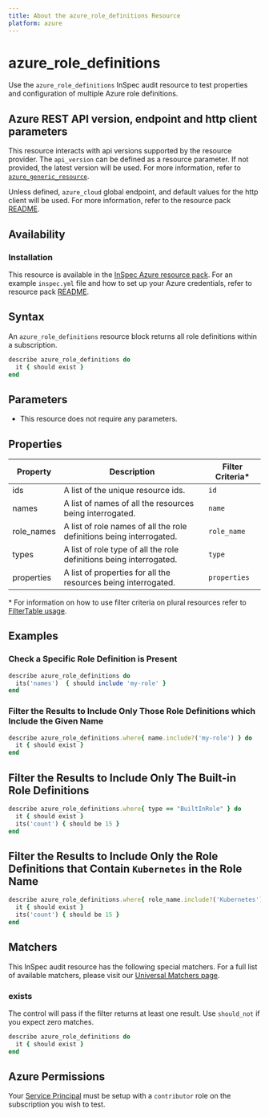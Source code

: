 ```yaml
---
title: About the azure_role_definitions Resource
platform: azure
---
```


# azure_role_definitions

Use the `azure_role_definitions` InSpec audit resource to test properties and configuration of multiple Azure role definitions.

## Azure REST API version, endpoint and http client parameters

This resource interacts with api versions supported by the resource provider.
The `api_version` can be defined as a resource parameter.
If not provided, the latest version will be used.
For more information, refer to [`azure_generic_resource`](azure_generic_resource.md).

Unless defined, `azure_cloud` global endpoint, and default values for the http client will be used.
For more information, refer to the resource pack [README](../../README.md). 

## Availability

### Installation

This resource is available in the [InSpec Azure resource pack](https://github.com/inspec/inspec-azure). 
For an example `inspec.yml` file and how to set up your Azure credentials, refer to resource pack [README](../../README.md#Service-Principal).

## Syntax

An `azure_role_definitions` resource block returns all role definitions within a subscription.
```ruby
describe azure_role_definitions do
  it { should exist }
end
```
## Parameters

- This resource does not require any parameters.

## Properties

|Property       | Description                                                                          | Filter Criteria<superscript>*</superscript> |
|---------------|--------------------------------------------------------------------------------------|-----------------|
| ids           | A list of the unique resource ids.                                                   | `id`            |
| names         | A list of names of all the resources being interrogated.                             | `name`          |
| role_names    | A list of role names of all the role definitions being interrogated.                 | `role_name`     |
| types         | A list of role type of all the role definitions being interrogated.                  | `type`          |
| properties    | A list of properties for all the resources being interrogated.                       | `properties`    |

<superscript>*</superscript> For information on how to use filter criteria on plural resources refer to [FilterTable usage](https://github.com/inspec/inspec/blob/master/dev-docs/filtertable-usage.md).

## Examples

### Check a Specific Role Definition is Present
```ruby
describe azure_role_definitions do
  its('names')  { should include 'my-role' }
end
```
### Filter the Results to Include Only Those Role Definitions which Include the Given Name
```ruby
describe azure_role_definitions.where{ name.include?('my-role') } do
  it { should exist }
end
```
## Filter the Results to Include Only The Built-in Role Definitions
```ruby
describe azure_role_definitions.where{ type == "BuiltInRole" } do
  it { should exist }
  its('count') { should be 15 }
end
``` 
## Filter the Results to Include Only the Role Definitions that Contain `Kubernetes` in the Role Name
```ruby
describe azure_role_definitions.where{ role_name.include?('Kubernetes') } do
  it { should exist }
  its('count') { should be 15 }
end
```    
## Matchers

This InSpec audit resource has the following special matchers. For a full list of available matchers, please visit our [Universal Matchers page](https://www.inspec.io/docs/reference/matchers/).

### exists

The control will pass if the filter returns at least one result. Use `should_not` if you expect zero matches.
```ruby
describe azure_role_definitions do
  it { should exist }
end
```
## Azure Permissions

Your [Service Principal](https://docs.microsoft.com/en-us/azure/azure-resource-manager/resource-group-create-service-principal-portal) must be setup with a `contributor` role on the subscription you wish to test.
